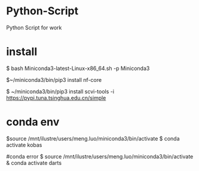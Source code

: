 # Python-Script
Python Script for work

# install 
$ bash Miniconda3-latest-Linux-x86_64.sh -p Miniconda3

$~/miniconda3/bin/pip3 install nf-core

$ ~/miniconda3/bin/pip3  install scvi-tools -i https://pypi.tuna.tsinghua.edu.cn/simple

# conda env
$source /mnt/ilustre/users/meng.luo/miniconda3/bin/activate
$ conda activate kobas

#conda error 
$ source /mnt/ilustre/users/meng.luo/miniconda3/bin/activate & conda activate darts 
